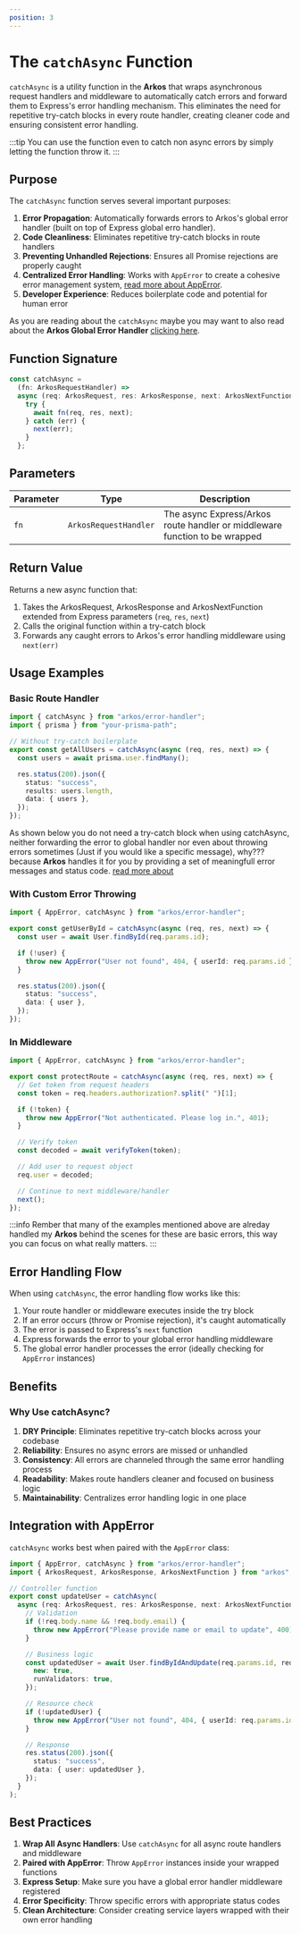 ```yaml
---
position: 3
---
```


# The `catchAsync` Function

`catchAsync` is a utility function in the **Arkos** that wraps asynchronous request handlers and middleware to automatically catch errors and forward them to Express's error handling mechanism. This eliminates the need for repetitive try-catch blocks in every route handler, creating cleaner code and ensuring consistent error handling.

:::tip
You can use the function even to catch non async errors by simply letting the function throw it.
:::

## Purpose

The `catchAsync` function serves several important purposes:

1. **Error Propagation**: Automatically forwards errors to Arkos's global error handler (built on top of Express global erro handler).
2. **Code Cleanliness**: Eliminates repetitive try-catch blocks in route handlers
3. **Preventing Unhandled Rejections**: Ensures all Promise rejections are properly caught
4. **Centralized Error Handling**: Works with `AppError` to create a cohesive error management system, [read more about AppError](/docs/api-reference/the-app-error-class).
5. **Developer Experience**: Reduces boilerplate code and potential for human error

As you are reading about the `catchAsync` maybe you may want to also read about the **Arkos Global Error Handler** [clicking here](/docs/core-concepts/built-in-error-handler).

## Function Signature

```ts
const catchAsync =
  (fn: ArkosRequestHandler) =>
  async (req: ArkosRequest, res: ArkosResponse, next: ArkosNextFunction) => {
    try {
      await fn(req, res, next);
    } catch (err) {
      next(err);
    }
  };
```

## Parameters

| Parameter | Type                  | Description                                                                |
| --------- | --------------------- | -------------------------------------------------------------------------- |
| `fn`      | `ArkosRequestHandler` | The async Express/Arkos route handler or middleware function to be wrapped |

## Return Value

Returns a new async function that:

1. Takes the ArkosRequest, ArkosResponse and ArkosNextFunction extended from Express parameters (`req`, `res`, `next`)
2. Calls the original function within a try-catch block
3. Forwards any caught errors to Arkos's error handling middleware using `next(err)`

## Usage Examples

### Basic Route Handler

```ts
import { catchAsync } from "arkos/error-handler";
import { prisma } from "your-prisma-path";

// Without try-catch boilerplate
export const getAllUsers = catchAsync(async (req, res, next) => {
  const users = await prisma.user.findMany();

  res.status(200).json({
    status: "success",
    results: users.length,
    data: { users },
  });
});
```

As shown below you do not need a try-catch block when using catchAsync, neither forwarding the error to global handler nor even about throwing errors sometimes (Just if you would like a specific message), why??? because **Arkos** handles it for you by providing a set of meaningfull error messages and status code. [read more about](/docs/core-concepts/global-error-handler.md)

### With Custom Error Throwing

```ts
import { AppError, catchAsync } from "arkos/error-handler";

export const getUserById = catchAsync(async (req, res, next) => {
  const user = await User.findById(req.params.id);

  if (!user) {
    throw new AppError("User not found", 404, { userId: req.params.id });
  }

  res.status(200).json({
    status: "success",
    data: { user },
  });
});
```

### In Middleware

```ts
import { AppError, catchAsync } from "arkos/error-handler";

export const protectRoute = catchAsync(async (req, res, next) => {
  // Get token from request headers
  const token = req.headers.authorization?.split(" ")[1];

  if (!token) {
    throw new AppError("Not authenticated. Please log in.", 401);
  }

  // Verify token
  const decoded = await verifyToken(token);

  // Add user to request object
  req.user = decoded;

  // Continue to next middleware/handler
  next();
});
```

:::info
Rember that many of the examples mentioned above are alreday handled my **Arkos** behind the scenes for these are basic errors, this way you can focus on what really matters.
:::

## Error Handling Flow

When using `catchAsync`, the error handling flow works like this:

1. Your route handler or middleware executes inside the try block
2. If an error occurs (throw or Promise rejection), it's caught automatically
3. The error is passed to Express's `next` function
4. Express forwards the error to your global error handling middleware
5. The global error handler processes the error (ideally checking for `AppError` instances)

## Benefits

### Why Use catchAsync?

1. **DRY Principle**: Eliminates repetitive try-catch blocks across your codebase
2. **Reliability**: Ensures no async errors are missed or unhandled
3. **Consistency**: All errors are channeled through the same error handling process
4. **Readability**: Makes route handlers cleaner and focused on business logic
5. **Maintainability**: Centralizes error handling logic in one place

## Integration with AppError

`catchAsync` works best when paired with the `AppError` class:

```typescript
import { AppError, catchAsync } from "arkos/error-handler";
import { ArkosRequest, ArkosResponse, ArkosNextFunction } from "arkos";

// Controller function
export const updateUser = catchAsync(
  async (req: ArkosRequest, res: ArkosResponse, next: ArkosNextFunction) => {
    // Validation
    if (!req.body.name && !req.body.email) {
      throw new AppError("Please provide name or email to update", 400);
    }

    // Business logic
    const updatedUser = await User.findByIdAndUpdate(req.params.id, req.body, {
      new: true,
      runValidators: true,
    });

    // Resource check
    if (!updatedUser) {
      throw new AppError("User not found", 404, { userId: req.params.id });
    }

    // Response
    res.status(200).json({
      status: "success",
      data: { user: updatedUser },
    });
  }
);
```

## Best Practices

1. **Wrap All Async Handlers**: Use `catchAsync` for all async route handlers and middleware
2. **Paired with AppError**: Throw `AppError` instances inside your wrapped functions
3. **Express Setup**: Make sure you have a global error handler middleware registered
4. **Error Specificity**: Throw specific errors with appropriate status codes
5. **Clean Architecture**: Consider creating service layers wrapped with their own error handling
